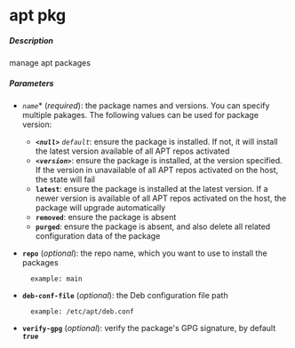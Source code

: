 # apt pkg


##### Description
manage apt packages

##### Parameters

*   *`name`** (*required*): the package names and versions. You can specify multiple pakages. The following values can be used for package version:
	- ***`<null>`*** *`default`*: ensure the package is installed. If not, it will install the latest version available of all APT repos activated
	- ***`<version>`***: ensure the package is installed, at the version specified. If the version in unavailable of all APT repos activated on the host, the state will fail
	- **`latest`**: ensure the package is installed at the latest version. If a newer version is available of all APT repos activated on the host, the package will upgrade automatically
	- **`removed`**: ensure the package is absent
	- **`purged`**: ensure the package is absent, and also delete all related configuration data of the package


* **`repo`** (*optional*): the repo name, which you want to use to install the packages

		example: main

* **`deb-conf-file`** (*optional*): the Deb configuration file path

		example: /etc/apt/deb.conf

* **`verify-gpg`** (*optional*): verify the package's GPG signature, by default ***`true`***
				